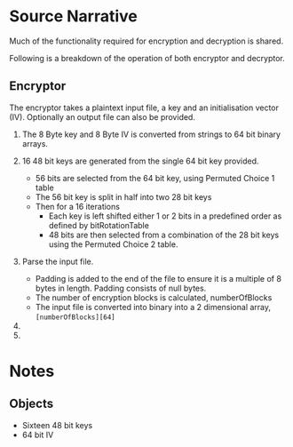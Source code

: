 # Source Narrative

Much of the functionality required for encryption and decryption is shared.

Following is a breakdown of the operation of both encryptor and decryptor.

## Encryptor

The encryptor takes a plaintext input file, a key and an initialisation vector (IV).
Optionally an output file can also be provided.


1. The 8 Byte key and 8 Byte IV is converted from strings to 64 bit binary arrays. 
2. 16 48 bit keys are generated from the single 64 bit key provided.
    - 56 bits are selected from the 64 bit key, using Permuted Choice 1 table
    - The 56 bit key is split in half into two 28 bit keys
    - Then for a 16 iterations
        - Each key is left shifted either 1 or 2 bits in a predefined order as defined by bitRotationTable
        - 48 bits are then selected from a combination of the 28 bit keys using the Permuted Choice 2 table.
3. Parse the input file.
    - Padding is added to the end of the file to ensure it is a multiple of 8 bytes in length. Padding consists of null bytes.
    - The number of encryption blocks is calculated, numberOfBlocks
    - The input file is converted into binary into a 2 dimensional array, `[numberOfBlocks][64]`
4. 




3. 



# Notes

## Objects
- Sixteen 48 bit keys
- 64 bit IV
